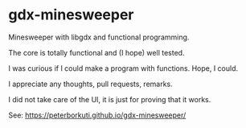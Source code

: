 # gdx-minesweeper
Minesweeper with libgdx and functional programming.

The core is totally functional and (I hope) well tested.

I was curious if I could make a program with
functions. Hope, I could.

I appreciate any thoughts, pull requests, remarks.

I did not take care of the UI, it is just for
proving that it works.


See: https://peterborkuti.github.io/gdx-minesweeper/